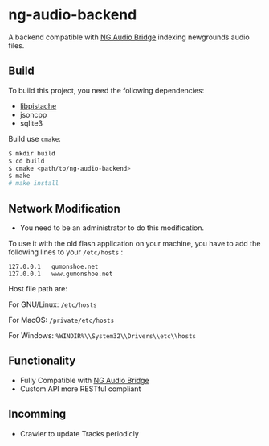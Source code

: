 # ng-audio-backend

A backend compatible with [NG Audio Bridge](https://www.newgrounds.com/portal/view/553053) indexing newgrounds audio files.

## Build

To build this project, you need the following dependencies:

* [libpistache](https://github.com/pistacheio/pistache/)
* jsoncpp
* sqlite3

Build use `cmake`:

```sh
$ mkdir build
$ cd build
$ cmake <path/to/ng-audio-backend>
$ make
# make install
```

## Network Modification

* You need to be an administrator to do this modification.

To use it with the old flash application on your machine, you have to add the following lines to your `/etc/hosts` :
```
127.0.0.1	gumonshoe.net
127.0.0.1	www.gumonshoe.net
```

Host file path are:

For GNU/Linux: `/etc/hosts`

For MacOS: `/private/etc/hosts`

For Windows: `%WINDIR%\\System32\\Drivers\\etc\\hosts`

## Functionality

* Fully Compatible with [NG Audio Bridge](https://www.newgrounds.com/portal/view/553053)
* Custom API more RESTful compliant

## Incomming

* Crawler to update Tracks periodicly


